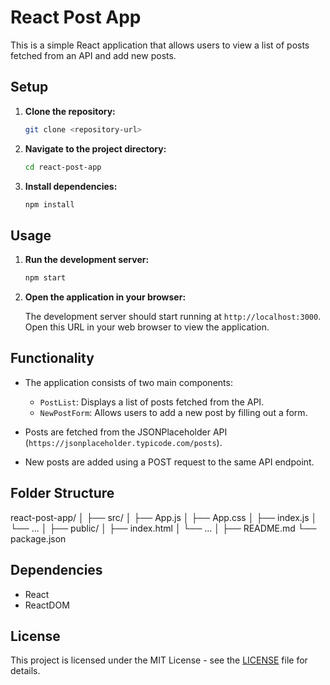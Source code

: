 # React Post App

This is a simple React application that allows users to view a list of posts fetched from an API and add new posts.

## Setup

1. **Clone the repository:**

    ```bash
    git clone <repository-url>
    ```

2. **Navigate to the project directory:**

    ```bash
    cd react-post-app
    ```

3. **Install dependencies:**

    ```bash
    npm install
    ```

## Usage

1. **Run the development server:**

    ```bash
    npm start
    ```

2. **Open the application in your browser:**

    The development server should start running at `http://localhost:3000`. Open this URL in your web browser to view the application.

## Functionality

- The application consists of two main components:
    - `PostList`: Displays a list of posts fetched from the API.
    - `NewPostForm`: Allows users to add a new post by filling out a form.

- Posts are fetched from the JSONPlaceholder API (`https://jsonplaceholder.typicode.com/posts`).

- New posts are added using a POST request to the same API endpoint.

## Folder Structure

react-post-app/
│
├── src/
│ ├── App.js
│ ├── App.css
│ ├── index.js
│ └── ...
│
├── public/
│ ├── index.html
│ └── ...
│
├── README.md
└── package.json


## Dependencies

- React
- ReactDOM

## License

This project is licensed under the MIT License - see the [LICENSE](LICENSE) file for details.
